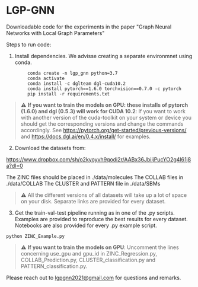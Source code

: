 # LGP-GNN
Downloadable code for the experiments in the paper "Graph Neural Networks with Local Graph Parameters"

Steps to run code:
1. Install dependencies. We advisse creating a separate environmnet using conda.

```
        conda create -n lgp_gnn python=3.7
        conda activate 
        conda install -c dglteam dgl-cuda10.2
        conda install pytorch==1.6.0 torchvision==0.7.0 -c pytorch
        pip install -r requirements.txt
```

> :warning: **If you want to train the models on GPU: these installs of pytorch (1.6.0) and dgl (0.5.3) will work for CUDA 10.2**: If you want to work with another version of the cuda-toolkit on your system or device you should get the corresponding versions and change the commands accordingly. See <https://pytorch.org/get-started/previous-versions/> and <https://docs.dgl.ai/en/0.4.x/install/> for examples. 
   
2. Download the datasets from:

https://www.dropbox.com/sh/o2kyoyvh9qodi2r/AABx36JbiijPucYO2g4l61j8a?dl=0

The ZINC files should be placed in ./data/molecules
The COLLAB files in ./data/COLLAB
The CLUSTER and PATTERN file in ./data/SBMs
 
> :warning:  All the different versions of all datasets will take up a lot of space on your disk. Separate links are provided for every dataset.

3. Get the train-val-test pipeline running as in one of the .py scripts. Examples are provided to reproduce the best results for every dataset. Notebooks are also provided for every .py example script.

```
python ZINC_Example.py
```

> :warning: **If you want to train the models on GPU**: Uncomment the lines concerning use_gpu and gpu_id in ZINC_Regression.py, COLLAB_Prediction.py, CLUSTER_classification.py and PATTERN_classification.py.


Please reach out to <lgpgnn2021@gmail.com> for questions and remarks.

